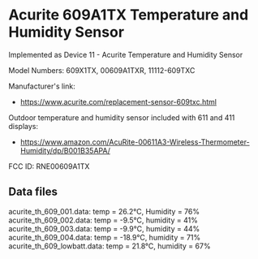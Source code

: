 Acurite 609A1TX Temperature and Humidity Sensor
===============================================

Implemented as Device 11 - Acurite Temperature and Humidity Sensor

Model Numbers: 609X1TX, 00609A1TXR, 11112-609TXC

Manufacturer's link:
- https://www.acurite.com/replacement-sensor-609txc.html

Outdoor temperature and humidity sensor included with 611 and 411 displays:
- https://www.amazon.com/AcuRite-00611A3-Wireless-Thermometer-Humidity/dp/B001B35APA/

FCC ID: RNE00609A1TX


Data files
----------

acurite_th_609_001.data: temp = 26.2°C, Humidity = 76%
acurite_th_609_002.data: temp = -9.5°C, humidity = 41%
acurite_th_609_003.data: temp = -9.9°C, humidity = 44%
acurite_th_609_004.data: temp = -18.9°C, humidity = 71%
acurite_th_609_lowbatt.data: temp = 21.8°C, humidity = 67%



